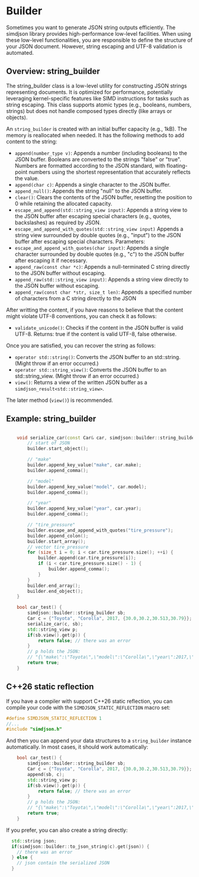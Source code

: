 Builder
==========

Sometimes you want to generate JSON string outputs efficiently.
The simdjson library provides high-performance low-level facilities.
When using these low-level functionalities, you are responsible to
define the structure of your JSON document. However, string escaping
and UTF-8 validation is automated.

Overview: string_builder
---------------------------

The string_builder class is a low-level utility for constructing JSON strings representing documents. It is optimized for performance, potentially leveraging kernel-specific features like SIMD instructions for tasks such as string escaping. This class supports atomic types (e.g., booleans, numbers, strings) but does not handle composed types directly (like arrays or objects).

An `string_builder` is created with an initial buffer capacity (e.g., 1kB). The memory
is reallocated when needed. It has the following methods to add content to the string:


- `append(number_type v)`: Appends a number (including booleans) to the JSON buffer. Booleans are converted to the strings "false" or "true". Numbers are formatted according to the JSON standard, with floating-point numbers using the shortest representation that accurately reflects the value.
- `append(char c)`: Appends a single character to the JSON buffer.
- `append_null()`: Appends the string "null" to the JSON buffer.
- `clear()`: Clears the contents of the JSON buffer, resetting the position to 0 while retaining the allocated capacity.
- `escape_and_append(std::string_view input)`: Appends a string view to the JSON buffer after escaping special characters (e.g., quotes, backslashes) as required by JSON.
- `escape_and_append_with_quotes(std::string_view input)` Appends a string view surrounded by double quotes (e.g., "input") to the JSON buffer after escaping special characters.
Parameters:
- `escape_and_append_with_quotes(char input)`: Appends a single character surrounded by double quotes (e.g., "c") to the JSON buffer after escaping it if necessary.
- `append_raw(const char *c)`: Appends a null-terminated C string directly to the JSON buffer without escaping.
- `append_raw(std::string_view input)`: Appends a string view directly to the JSON buffer without escaping.
- `append_raw(const char *str, size_t len)`: Appends a specified number of characters from a C string directly to the JSON

After writting the content, if you have reasons to believe that the content might violate UTF-8 conventions, you can check it as follows:

- `validate_unicode()`: Checks if the content in the JSON buffer is valid UTF-8. Returns: true if the content is valid UTF-8, false otherwise.

Once you are satisfied, you can recover the string as follows:

- `operator std::string()`: Converts the JSON buffer to an std::string. (Might throw if an error occurred.)
- `operator std::string_view()`: Converts the JSON buffer to an std::string_view.  (Might throw if an error occurred.)
- `view()`: Returns a view of the written JSON buffer as a `simdjson_result<std::string_view>`.

The later method (`view()`) is recommended.

Example: string_builder
---------------------------

```C++

    void serialize_car(const Car& car, simdjson::builder::string_builder& builder) {
        // start of JSON
        builder.start_object();

        // "make"
        builder.append_key_value("make", car.make);
        builder.append_comma();

        // "model"
        builder.append_key_value("model", car.model);
        builder.append_comma();

        // "year"
        builder.append_key_value("year", car.year);
        builder.append_comma();

        // "tire_pressure"
        builder.escape_and_append_with_quotes("tire_pressure");
        builder.append_colon();
        builder.start_array();
        // vector tire_pressure
        for (size_t i = 0; i < car.tire_pressure.size(); ++i) {
            builder.append(car.tire_pressure[i]);
            if (i < car.tire_pressure.size() - 1) {
                builder.append_comma();
            }
        }
        builder.end_array();
        builder.end_object();
    }

    bool car_test() {
        simdjson::builder::string_builder sb;
        Car c = {"Toyota", "Corolla", 2017, {30.0,30.2,30.513,30.79}};
        serialize_car(c, sb);
        std::string_view p;
        if(sb.view().get(p)) {
            return false; // there was an error
        }
        // p holds the JSON:
        // "{\"make\":\"Toyota\",\"model\":\"Corolla\",\"year\":2017,\"tire_pressure\":[30.0,30.2,30.513,30.79]}"
        return true;
    }
```

C++26 static reflection
------------------------

If you have a compiler with support C++26 static reflection, you can compile
your code with the `SIMDJSON_STATIC_REFLECTION` macro set:

```cpp
#define SIMDJSON_STATIC_REFLECTION 1
//...
#include "simdjson.h"
```

And then you can append your data structures to a `string_builder` instance
automatically. In most cases, it should work automatically:

```cpp
    bool car_test() {
        simdjson::builder::string_builder sb;
        Car c = {"Toyota", "Corolla", 2017, {30.0,30.2,30.513,30.79}};
        append(sb, c);
        std::string_view p;
        if(sb.view().get(p)) {
            return false; // there was an error
        }
        // p holds the JSON:
        // "{\"make\":\"Toyota\",\"model\":\"Corolla\",\"year\":2017,\"tire_pressure\":[30.0,30.2,30.513,30.79]}"
        return true;
    }
```

If you prefer, you can also create a string directly:

```cpp
  std::string json;
  if(simdjson::builder::to_json_string(c).get(json)) {
    // there was an error
  } else {
    // json contain the serialized JSON
  }
```